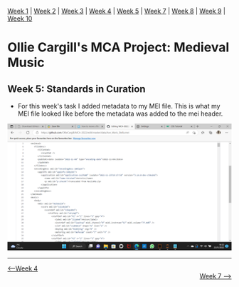 [Week 1](https://olliecargill.github.io/MCA-2022) | [Week 2](https://olliecargill.github.io/MCA-2022/labtasks/week2/week2.html) | [Week 3](https://olliecargill.github.io/MCA-2022/labtasks/week3/week3.html) | [Week 4](https://olliecargill.github.io/MCA-2022/labtasks/week4/week4.html) | [Week 5](https://olliecargill.github.io/MCA-2022/labtasks/week5/week5.html) | [Week 7](https://olliecargill.github.io/MCA-2022/labtasks/week7/week7.html) | [Week 8](https://olliecargill.github.io/MCA-2022/labtasks/week8/week8.html) | [Week 9](https://olliecargill.github.io/MCA-2022/labtasks/week9/week9.html) | [Week 10](https://olliecargill.github.io/MCA-2022/labtasks/week10/week10.html)

# Ollie Cargill's MCA Project: Medieval Music

## Week 5: Standards in Curation

* For this week's task I added metadata to my MEI file. This is what my MEI file looked like before the metadata was added to the mei header.
<img src="meifilepremetadata.png"> 

<hr>

<div align="left"><a href="https://olliecargill.github.io/MCA-2022/labtasks/week4/week4.html"><--Week 4</a> <div align="right"><a href="https://olliecargill.github.io/MCA-2022/labtasks/week7/week7.html">Week 7 --></a> </div>
